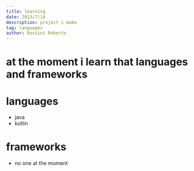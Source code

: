 ```yaml
---
title: learning
date: 2023/7/14
description: project i make
tag: languages
author: Rossini Roberto
---
```


# at the moment i learn that languages and frameworks
# languages
- java
- kotlin
# frameworks
- no one at the moment